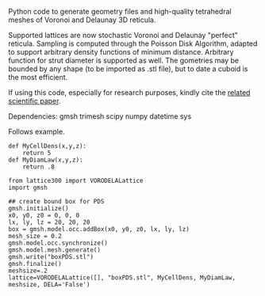 Python code to generate geometry files and high-quality tetrahedral meshes of Voronoi and Delaunay 3D reticula. 

Supported lattices are now stochastic Voronoi and Delaunay "perfect" reticula. 
Sampling is computed through the Poisson Disk Algorithm, adapted to support arbitrary density functions of minimum distance. Arbitrary function for strut diameter is supported as well. The gometries may be bounded by any shape (to be imported as .stl file), but to date a cuboid is the most efficient.

If using this code, especially for research purposes, kindly cite the [related scientific paper](https://www.sciencedirect.com/science/article/pii/S0020768323003980).

Dependencies:
gmsh
trimesh
scipy
numpy
datetime
sys

Follows example.


```
def MyCellDens(x,y,z):
    return 5
def MyDiamLaw(x,y,z):
    return .8

from lattice300 import VORODELALattice
import gmsh

## create bound box for PDS
gmsh.initialize()
x0, y0, z0 = 0, 0, 0
lx, ly, lz = 20, 20, 20
box = gmsh.model.occ.addBox(x0, y0, z0, lx, ly, lz)
mesh_size = 0.2
gmsh.model.occ.synchronize()
gmsh.model.mesh.generate()
gmsh.write("boxPDS.stl")
gmsh.finalize()
meshsize=.2
lattice=VORODELALattice([], "boxPDS.stl", MyCellDens, MyDiamLaw, meshsize, DELA='False')
```
